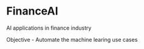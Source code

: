 # FinanceAI
AI applications in finance industry


Objective - Automate the machine learing use cases

